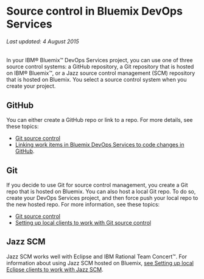 # Source control in Bluemix DevOps Services

###### Last updated: 4 August 2015


In your IBM&reg; Bluemix&trade; DevOps Services project, you can use one of three source control systems: a GitHub repository, a Git repository that is hosted on IBM&reg; Bluemix&trade;, or a Jazz source control management (SCM) repository that is hosted on Bluemix. You select a source control system when you create your project.

## GitHub
You can either create a GitHub repo or link to a repo. For more details, 
 see these topics:

* [Git source control](/docs/git)
* [Linking work items in Bluemix DevOps Services to code changes in GitHub](/docs/githubhooks).

## Git
If you decide to use Git for source control management, you create a Git repo that is hosted on Bluemix. You can also host a local Git repo. To do so, create your DevOps Services project, and then force push your local repo to the new hosted repo. For more information, see these topics:

* [Git source control](/docs/git)
* [Setting up local clients to work with Git source control](/docs/gitclient)

## Jazz SCM
Jazz SCM works well with Eclipse and IBM Rational Team Concert&trade;. For information about using Jazz SCM hosted on Bluemix, [see Setting up local Eclipse clients to work with Jazz SCM](/docs/jazz_scm_client).

